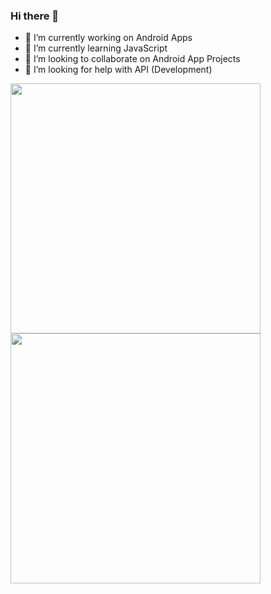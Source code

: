 ### Hi there 👋

<!--
**roomiers/roomiers** is a ✨ _special_ ✨ repository because its `README.md` (this file) appears on your GitHub profile.

Here are some ideas to get you started:

- 🔭 I’m currently working on Android Apps
- 🌱 I’m currently learning JavaScript
- 👯 I’m looking to collaborate on Android App Projects
- 🤔 I’m looking for help with API (Development)
- 💬 Ask me about ...
- 📫 How to reach me: ...
- 😄 Pronouns: ...
- ⚡ Fun fact: ...
-->

- 🔭 I’m currently working on Android Apps
- 🌱 I’m currently learning JavaScript
- 👯 I’m looking to collaborate on Android App Projects
- 🤔 I’m looking for help with API (Development)

<img align="left" src="https://github-readme-stats.vercel.app/api?username=roomiers&count_private=true&show_icons=true&theme=light" width="400"/>
<img align="center" src="https://github-readme-streak-stats.herokuapp.com/?user=roomiers" width="400">

